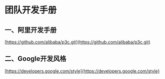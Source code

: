 # 团队开发手册

## 一、阿里开发手册

[https://github.com/alibaba/p3c.git](https://github.com/alibaba/p3c.git)

## 二、Google开发风格

[https://developers.google.com/style]{https://developers.google.com/style}